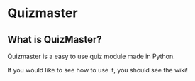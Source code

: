 # Quizmaster

## What is QuizMaster?

Quizmaster is a easy to use quiz module made in Python.

If you would like to see how to use it, you should see the wiki!